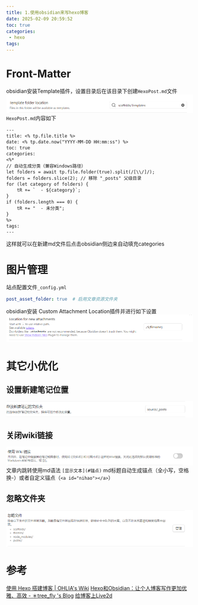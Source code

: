 ```yaml
---
title: 1.使用obsidian来写hexo博客
date: 2025-02-09 20:59:52
toc: true
categories:
 - hexo
tags:
---
```


# Front-Matter


obsidian安装Template插件，设置目录后在该目录下创建`HexoPost.md`文件
![](1.使用obsidian来写hexo博客/file-20250209211519799.png)
`HexoPost.md`内容如下
```
---
title: <% tp.file.title %>
date: <% tp.date.now("YYYY-MM-DD HH:mm:ss") %>
toc: true
categories:
<%*
// 自动生成分类（兼容Windows路径）
let folders = await tp.file.folder(true).split(/[\\/]/); 
folders = folders.slice(2); // 移除 "_posts" 父级目录
for (let category of folders) {
    tR += `  - ${category}`;
}
if (folders.length === 0) {
    tR += "  - 未分类";
}
%>
tags:
---
```

这样就可以在新建md文件后点击obsidian侧边来自动填充categories

# 图片管理
站点配置文件`_config.yml`
```yml
post_asset_folder: true  # 启用文章资源文件夹
```
obsidian安装 Custom Attachment Location插件并进行如下设置
![](1.使用obsidian来写hexo博客/file-20250209210939390.png)

# 其它小优化

## 设置新建笔记位置
![](1.使用obsidian来写hexo博客/file-20250209212128818.png)
## 关闭wiki链接
![](1.使用obsidian来写hexo博客/file-20250209212237730.png)
文章内跳转使用md语法
`[显示文本](#锚点)` 
md标题自动生成锚点（全小写，空格换-）或者自定义锚点（`<a id="nihao"></a>`）

## 忽略文件夹
![](1.使用obsidian来写hexo博客/file-20250209220830917.png)

# 参考
[使用 Hexo 搭建博客 | OHLIA's Wiki](https://ohlia.github.io/Wiki-site/wiki/Hexo/build-blog-by-hexo/)
[Hexo和Obsidian：让个人博客写作更加优雅、高效 - ＊tree_fly 's Blog](https://itreefly.com/posts/e5113722.html)
[给博客上Live2d](https://github.com/EYHN/hexo-helper-live2d/blob/master/README.zh-CN.md)
